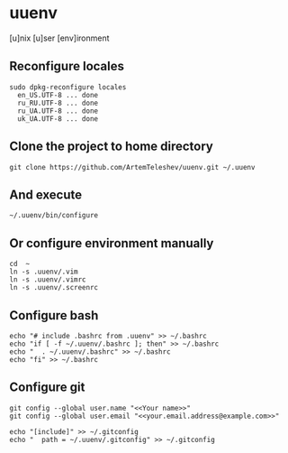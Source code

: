 # uuenv
[u]nix [u]ser [env]ironment

## Reconfigure locales

```
sudo dpkg-reconfigure locales
  en_US.UTF-8 ... done
  ru_RU.UTF-8 ... done
  ru_UA.UTF-8 ... done
  uk_UA.UTF-8 ... done
```

## Clone the project to home directory

```
git clone https://github.com/ArtemTeleshev/uuenv.git ~/.uuenv
```
## And execute

```
~/.uuenv/bin/configure
```

## Or configure environment manually

```
cd  ~
ln -s .uuenv/.vim
ln -s .uuenv/.vimrc
ln -s .uuenv/.screenrc
```

## Configure bash

```
echo "# include .bashrc from .uuenv" >> ~/.bashrc
echo "if [ -f ~/.uuenv/.bashrc ]; then" >> ~/.bashrc
echo "  . ~/.uuenv/.bashrc" >> ~/.bashrc
echo "fi" >> ~/.bashrc
```

## Configure git

```
git config --global user.name "<<Your name>>"
git config --global user.email "<<your.email.address@example.com>>"

echo "[include]" >> ~/.gitconfig
echo "  path = ~/.uuenv/.gitconfig" >> ~/.gitconfig
```

